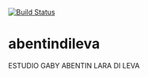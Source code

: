 [![Build Status](https://travis-ci.org/Automattic/_s.svg?branch=master)](https://travis-ci.org/Automattic/_s)

abentindileva
===

ESTUDIO
GABY ABENTIN
LARA DI LEVA
